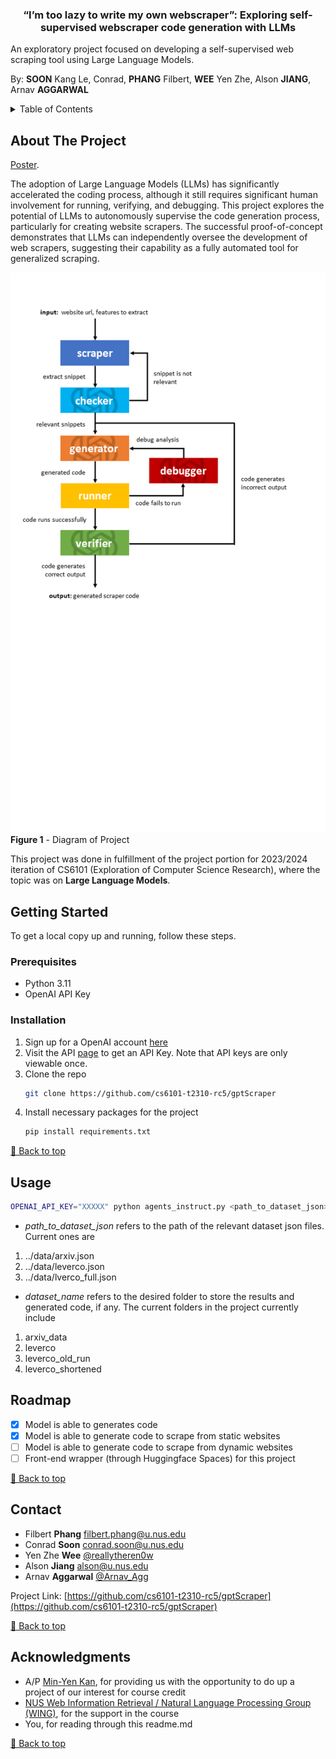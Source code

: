 <a name="#readme-top"></a>
<h3 align="center" id="title">“I’m too lazy to write my own webscraper”: Exploring self-supervised webscraper code generation with LLMs</h3>

  <p>
    An exploratory project focused on developing a self-supervised web scraping tool using Large Language Models.
  </p>

  <p>
    By: <b>SOON</b> Kang Le, Conrad,
        <b>PHANG</b> Filbert, <b>WEE</b> Yen Zhe, Alson <b>JIANG</b>, Arnav <b>AGGARWAL</b>
  </p>

<!-- TABLE OF CONTENTS -->
<details>
  <summary>Table of Contents</summary>
  <ol>
    <li>
      <a href="#about-the-project">About The Project</a>
    </li>
    <li>
      <a href="#getting-started">Getting Started</a>
      <ul>
        <li><a href="#prerequisites">Prerequisites</a></li>
        <li><a href="#installation">Installation</a></li>
      </ul>
    </li>
    <li><a href="#usage">Usage</a></li>
    <li><a href="#roadmap">Roadmap</a></li>
    <li><a href="#contact">Contact</a></li>
    <li><a href="#acknowledgments">Acknowledgments</a></li>
  </ol>
</details>


<!-- ABOUT THE PROJECT -->
## About The Project 
[Poster](https://docs.google.com/presentation/d/1tmIHLBZLKQUIQimMbzAJl9XoxlcPHSVDGLLvd_nynSU/edit#slide=id.g25df3f774b_0_170).

The adoption of Large Language Models (LLMs) has significantly accelerated the coding process, although it still requires 
significant human involvement for running, verifying, and debugging. This project explores the potential of LLMs to 
autonomously supervise the code generation process, particularly for creating website scrapers. The successful 
proof-of-concept demonstrates that LLMs can independently oversee the development of web scrapers, suggesting their 
capability as a fully automated tool for generalized scraping.


![Project architecture](src/pictures/diagrams.png "Project Diagram")
**Figure 1** - Diagram of Project

This project was done in fulfillment of the project portion for 2023/2024 iteration of CS6101 (Exploration of Computer Science Research), where
the topic was on **Large Language Models**.


<!-- GETTING STARTED -->
## Getting Started

To get a local copy up and running, follow these steps.

### Prerequisites
* Python 3.11
* OpenAI API Key

### Installation
1. Sign up for a OpenAI account [here](https://platform.openai.com/signup)
2. Visit the API [page](https://platform.openai.com/api-keys) to get an API Key. Note that API keys are only viewable once.
4. Clone the repo
   ```sh
   git clone https://github.com/cs6101-t2310-rc5/gptScraper
   ```
4. Install necessary packages for the project
   ```sh
   pip install requirements.txt
   ```

[🔼 Back to top](#title)


<!-- USAGE EXAMPLES -->
## Usage
   ```bash
   OPENAI_API_KEY="XXXXX" python agents_instruct.py <path_to_dataset_json> <dataset_name>
   ```
- *path_to_dataset_json* refers to the path of the relevant dataset json files. Current ones are
1) ../data/arxiv.json
2) ../data/leverco.json
3) ../data/lverco_full.json
- *dataset_name* refers to the desired folder to store the results and generated code, if any. The current folders in the
project currently include
1. arxiv_data
2. leverco
3. leverco_old_run
4. leverco_shortened


<!-- ROADMAP -->
## Roadmap

- [x] Model is able to generates code 
- [x] Model is able to generate code to scrape from static websites
- [ ] Model is able to generate code to scrape from dynamic websites
- [ ] Front-end wrapper (through Huggingface Spaces) for this project

[🔼 Back to top](#title)


<!-- CONTACT -->
## Contact
- Filbert **Phang** [filbert.phang@u.nus.edu](filbert.phang@u.nus.edu)
- Conrad **Soon** [conrad.soon@u.nus.edu](conrad.soon@u.nus.edu)
- Yen Zhe **Wee** [@reallytheren0w](https://twitter.com/reallytheren0w)
- Alson **Jiang** [alson@u.nus.edu](alson@u.nus.edu)
- Arnav **Aggarwal** [@Arnav_Agg](https://twitter.com/Arnav_Agg)

Project Link: [https://github.com/cs6101-t2310-rc5/gptScraper](https://github.com/cs6101-t2310-rc5/gptScraper)

[🔼 Back to top](#title)

<!-- ACKNOWLEDGMENTS -->
## Acknowledgments

* A/P [Min-Yen Kan](https://www.comp.nus.edu.sg/~kanmy/), for providing us with the opportunity to do up a project of our interest for course credit
* [NUS Web Information Retrieval / Natural Language Processing Group (WING)](https://wing.comp.nus.edu.sg/), for the support in the course
* You, for reading through this readme.md

[🔼 Back to top](#title)